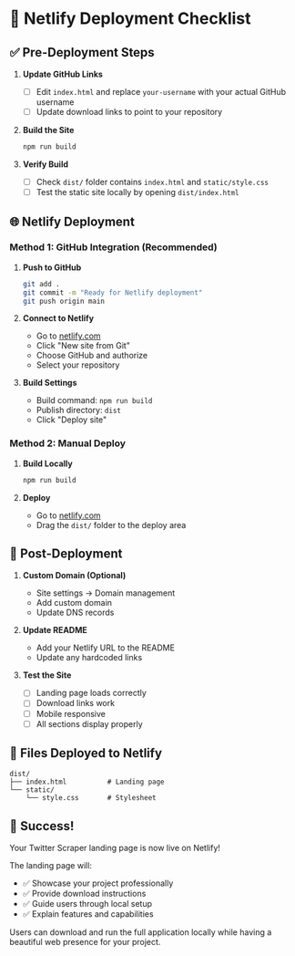# 🚀 Netlify Deployment Checklist

## ✅ Pre-Deployment Steps

1. **Update GitHub Links**
   - [ ] Edit `index.html` and replace `your-username` with your actual GitHub username
   - [ ] Update download links to point to your repository

2. **Build the Site**
   ```bash
   npm run build
   ```

3. **Verify Build**
   - [ ] Check `dist/` folder contains `index.html` and `static/style.css`
   - [ ] Test the static site locally by opening `dist/index.html`

## 🌐 Netlify Deployment

### Method 1: GitHub Integration (Recommended)

1. **Push to GitHub**
   ```bash
   git add .
   git commit -m "Ready for Netlify deployment"
   git push origin main
   ```

2. **Connect to Netlify**
   - Go to [netlify.com](https://netlify.com)
   - Click "New site from Git"
   - Choose GitHub and authorize
   - Select your repository

3. **Build Settings**
   - Build command: `npm run build`
   - Publish directory: `dist`
   - Click "Deploy site"

### Method 2: Manual Deploy

1. **Build Locally**
   ```bash
   npm run build
   ```

2. **Deploy**
   - Go to [netlify.com](https://netlify.com)
   - Drag the `dist/` folder to the deploy area

## 🔧 Post-Deployment

1. **Custom Domain (Optional)**
   - Site settings → Domain management
   - Add custom domain
   - Update DNS records

2. **Update README**
   - Add your Netlify URL to the README
   - Update any hardcoded links

3. **Test the Site**
   - [ ] Landing page loads correctly
   - [ ] Download links work
   - [ ] Mobile responsive
   - [ ] All sections display properly

## 📝 Files Deployed to Netlify

```
dist/
├── index.html          # Landing page
└── static/
    └── style.css       # Stylesheet
```

## 🎉 Success!

Your Twitter Scraper landing page is now live on Netlify! 

The landing page will:
- ✅ Showcase your project professionally
- ✅ Provide download instructions
- ✅ Guide users through local setup
- ✅ Explain features and capabilities

Users can download and run the full application locally while having a beautiful web presence for your project. 